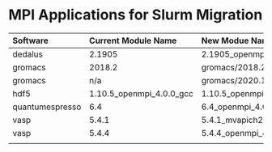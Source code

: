 # MPI Applications for Slurm Migration

| Software | Current Module Name | New Modue Name | Status |
| :--- | :--- | :--- | :--- |
| dedalus | 2.1905 | 2.1905\_openmpi\_4.0.5\_gcc\_10.2\_slurm20 | Completed |
| gromacs | 2018.2 | gromacs/2018.2\_mvapich2\_2.3.4\_gcc\_10.2\_slurm20 | Completed |
| gromacs | n/a | gromacs/2020.1\_mvapich2\_2.3.4\_gcc\_10.2\_slurm20 | Completed |
| hdf5 | 1.10.5\_openmpi\_4.0.0\_gcc | 1.10.5\_openmpi\_4.0.5\_gcc\_10.2\_slurm20 | Completed |
| quantumespresso | 6.4 | 6.4\_openmpi\_4.0.5\_intel\_slurm20 | Completed |
| vasp | 5.4.1 | 5.4.1\_mvapich2-2.3.4\_intel\_2020.2\_slurm20 | Completed |
| vasp | 5.4.4 | 5.4.4\_openmpi\_4.0.5\_gcc\_10.2\_slurm20 | Completed |
|  |  |  |  |

